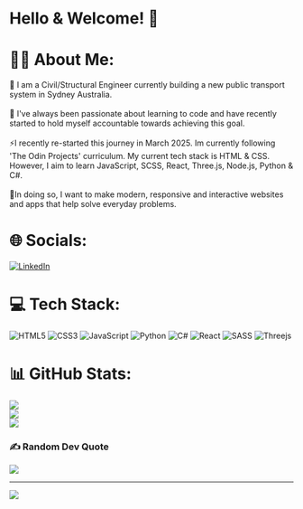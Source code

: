 # Hello & Welcome! 👋

# 👨‍💻 About Me:
👷️ I am a Civil/Structural Engineer currently building a new public transport system in Sydney Australia.<br/><br/>
🌱 I've always been passionate about learning to code and have recently started to hold myself accountable towards achieving this goal.<br/><br/>
⚡I recently re-started this journey in March 2025. Im currently following 'The Odin Projects' curriculum. My current tech stack is  HTML & CSS. However, I aim to learn JavaScript, SCSS, React, Three.js, Node.js, Python & C#.<br/><br/>
💬In doing so, I want to make modern, responsive and interactive websites and apps that help solve everyday problems.


# 🌐 Socials:
[![LinkedIn](https://img.shields.io/badge/LinkedIn-%230077B5.svg?logo=linkedin&logoColor=white)](https://www.linkedin.com/in/ismetozen/) 

# 💻 Tech Stack:
![HTML5](https://img.shields.io/badge/html5-%23E34F26.svg?style=for-the-badge&logo=html5&logoColor=white) ![CSS3](https://img.shields.io/badge/css3-%231572B6.svg?style=for-the-badge&logo=css3&logoColor=white) ![JavaScript](https://img.shields.io/badge/javascript-%23323330.svg?style=for-the-badge&logo=javascript&logoColor=%23F7DF1E) ![Python](https://img.shields.io/badge/python-3670A0?style=for-the-badge&logo=python&logoColor=ffdd54) ![C#](https://img.shields.io/badge/c%23-%23239120.svg?style=for-the-badge&logo=c-sharp&logoColor=white) ![React](https://img.shields.io/badge/react-%2320232a.svg?style=for-the-badge&logo=react&logoColor=%2361DAFB) ![SASS](https://img.shields.io/badge/SASS-hotpink.svg?style=for-the-badge&logo=SASS&logoColor=white) ![Threejs](https://img.shields.io/badge/threejs-black?style=for-the-badge&logo=three.js&logoColor=white) 

# 📊 GitHub Stats:
![](https://github-readme-stats.vercel.app/api?username=izzyrscl&theme=dark&hide_border=false&include_all_commits=false&count_private=false)<br/>
![](https://github-readme-streak-stats.herokuapp.com/?user=izzyrscl&theme=dark&hide_border=false)<br/>
![](https://github-readme-stats.vercel.app/api/top-langs/?username=izzyrscl&theme=dark&hide_border=false&include_all_commits=false&count_private=false&layout=compact)

### ✍️ Random Dev Quote
![](https://quotes-github-readme.vercel.app/api?type=horizontal&theme=radical)

---
[![](https://visitcount.itsvg.in/api?id=izzyrscl&icon=3&color=12)](https://visitcount.itsvg.in)
